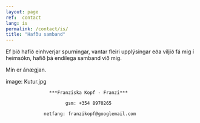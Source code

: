 ```yaml
---
layout: page
ref:  contact
lang: is
permalink: /contact/is/
title: "Hafðu samband"
---
```


Ef þið hafið einhverjar spurningar, vantar fleiri upplýsingar eða viljið fá mig í heimsókn, hafið þá endilega samband við mig.

Mín er ánægjan.

image:  Kutur.jpg

                    ***Franziska Kopf - Franzi***

                          gsm: +354 8970265

                  netfang: franzikopf@googlemail.com
